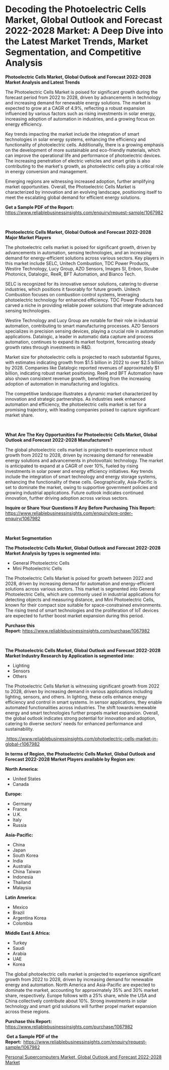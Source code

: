 <p><h1>Decoding the Photoelectric Cells Market, Global Outlook and Forecast 2022-2028 Market: A Deep Dive into the Latest Market Trends, Market Segmentation, and Competitive Analysis</h1></p><p><strong>Photoelectric Cells Market, Global Outlook and Forecast 2022-2028 Market Analysis and Latest Trends</strong></p>
<p><p>The Photoelectric Cells Market is poised for significant growth during the forecast period from 2022 to 2028, driven by advancements in technology and increasing demand for renewable energy solutions. The market is expected to grow at a CAGR of 4.9%, reflecting a robust expansion influenced by various factors such as rising investments in solar energy, increasing adoption of automation in industries, and a growing focus on energy efficiency.</p><p>Key trends impacting the market include the integration of smart technologies in solar energy systems, enhancing the efficiency and functionality of photoelectric cells. Additionally, there is a growing emphasis on the development of more sustainable and eco-friendly materials, which can improve the operational life and performance of photoelectric devices. The increasing penetration of electric vehicles and smart grids is also contributing to the market's growth, as photoelectric cells play a critical role in energy conversion and management.</p><p>Emerging regions are witnessing increased adoption, further amplifying market opportunities. Overall, the Photoelectric Cells Market is characterized by innovation and an evolving landscape, positioning itself to meet the escalating global demand for efficient energy solutions.</p></p>
<p><strong>Get a Sample PDF of the Report:&nbsp;</strong> <a href="https://www.reliablebusinessinsights.com/enquiry/request-sample/1067982?utm_campaign=3322&utm_medium=2&utm_source=Github&utm_content=ia&utm_term=21032025&utm_id=photoelectric-cells-market-global-outlook-and-forecast-2022-2028">https://www.reliablebusinessinsights.com/enquiry/request-sample/1067982</a></p>
<p>&nbsp;</p>
<p><strong>Photoelectric Cells Market, Global Outlook and Forecast 2022-2028 Major Market Players</strong></p>
<p><p>The photoelectric cells market is poised for significant growth, driven by advancements in automation, sensing technologies, and an increasing demand for energy-efficient solutions across various sectors. Key players in this market include SELC, Unitech Combustion, TDC Power Products, Westire Technology, Lucy Group, AZO Sensors, Images SI, Enbon, Sicube Photonics, Datalogic, ReeR, BFT Automation, and Bianco Tech.</p><p>SELC is recognized for its innovative sensor solutions, catering to diverse industries, which positions it favorably for future growth. Unitech Combustion focuses on combustion control systems, leveraging photoelectric technology for enhanced efficiency. TDC Power Products has carved a niche in providing reliable power solutions that integrate advanced sensing technologies.</p><p>Westire Technology and Lucy Group are notable for their role in industrial automation, contributing to smart manufacturing processes. AZO Sensors specializes in precision sensing devices, playing a crucial role in automation applications. Datalogic, a leader in automatic data capture and process automation, continues to expand its market footprint, forecasting steady growth rates through investments in R&D.</p><p>Market size for photoelectric cells is projected to reach substantial figures, with estimates indicating growth from $1.5 billion in 2022 to over $2.5 billion by 2028. Companies like Datalogic reported revenues of approximately $1 billion, indicating robust market positioning. ReeR and BFT Automation have also shown consistent revenue growth, benefiting from the increasing adoption of automation in manufacturing and logistics.</p><p>The competitive landscape illustrates a dynamic market characterized by innovation and strategic partnerships. As industries seek enhanced automation and efficiency, the photoelectric cells market is set for a promising trajectory, with leading companies poised to capture significant market share.</p></p>
<p>&nbsp;</p>
<p><strong>What Are The Key Opportunities For Photoelectric Cells Market, Global Outlook and Forecast 2022-2028 Manufacturers?</strong></p>
<p><p>The global photoelectric cells market is projected to experience robust growth from 2022 to 2028, driven by increasing demand for renewable energy solutions and advancements in photovoltaic technology. The market is anticipated to expand at a CAGR of over 10%, fueled by rising investments in solar power and energy efficiency initiatives. Key trends include the integration of smart technology and energy storage systems, enhancing the functionality of these cells. Geographically, Asia-Pacific is set to dominate the market, owing to supportive government policies and growing industrial applications. Future outlook indicates continued innovation, further driving adoption across various sectors.</p></p>
<p><strong>Inquire or Share Your Questions If Any Before Purchasing This Report:</strong> <a href="https://www.reliablebusinessinsights.com/enquiry/pre-order-enquiry/1067982?utm_campaign=3322&utm_medium=2&utm_source=Github&utm_content=ia&utm_term=21032025&utm_id=photoelectric-cells-market-global-outlook-and-forecast-2022-2028">https://www.reliablebusinessinsights.com/enquiry/pre-order-enquiry/1067982</a></p>
<p>&nbsp;</p>
<p><strong>Market Segmentation</strong></p>
<p><strong>The Photoelectric Cells Market, Global Outlook and Forecast 2022-2028 Market Analysis by types is segmented into:</strong></p>
<p><ul><li>General Photoelectric Cells</li><li>Mini Photoelectric Cells</li></ul></p>
<p><p>The Photoelectric Cells Market is poised for growth between 2022 and 2028, driven by increasing demand for automation and energy-efficient solutions across various sectors. This market is segmented into General Photoelectric Cells, which are commonly used in industrial applications for detecting objects and measuring distance, and Mini Photoelectric Cells, known for their compact size suitable for space-constrained environments. The rising trend of smart technologies and the proliferation of IoT devices are expected to further boost market expansion during this period.</p></p>
<p><strong>Purchase this Report:&nbsp;</strong><a href="https://www.reliablebusinessinsights.com/purchase/1067982?utm_campaign=3322&utm_medium=2&utm_source=Github&utm_content=ia&utm_term=21032025&utm_id=photoelectric-cells-market-global-outlook-and-forecast-2022-2028">https://www.reliablebusinessinsights.com/purchase/1067982</a></p>
<p>&nbsp;</p>
<p><strong>The Photoelectric Cells Market, Global Outlook and Forecast 2022-2028 Market Industry Research by Application is segmented into:</strong></p>
<p><ul><li>Lighting</li><li>Sensors</li><li>Others</li></ul></p>
<p><p>The Photoelectric Cells Market is witnessing significant growth from 2022 to 2028, driven by increasing demand in various applications including lighting, sensors, and others. In lighting, these cells enhance energy efficiency and control in smart systems. In sensor applications, they enable automated functionalities across industries. The shift towards renewable energy and smart technologies further propels market expansion. Overall, the global outlook indicates strong potential for innovation and adoption, catering to diverse sectors’ needs for enhanced performance and sustainability.</p></p>
<p><a href="https://www.reliablebusinessinsights.com/photoelectric-cells-market-in-global-r1067982?utm_campaign=3322&utm_medium=2&utm_source=Github&utm_content=ia&utm_term=21032025&utm_id=photoelectric-cells-market-global-outlook-and-forecast-2022-2028">&nbsp;https://www.reliablebusinessinsights.com/photoelectric-cells-market-in-global-r1067982</a></p>
<p><strong>In terms of Region, the Photoelectric Cells Market, Global Outlook and Forecast 2022-2028 Market Players available by Region are:</strong></p>
<p>
    <p> <strong> North America: </strong>
        <ul>
            <li>United States</li>
            <li>Canada</li>
        </ul>
        </p> 
    <p> <strong> Europe: </strong>
        <ul>
            <li>Germany</li>
            <li>France</li>
            <li>U.K.</li>
            <li>Italy</li>
            <li>Russia</li>
        </ul>
        </p> 
    <p> <strong> Asia-Pacific: </strong>
        <ul>
            <li>China</li>
            <li>Japan</li>
            <li>South Korea</li>
            <li>India</li>
            <li>Australia</li>
            <li>China Taiwan</li>
            <li>Indonesia</li>
            <li>Thailand</li>
            <li>Malaysia</li>
        </ul>
        </p> 
    <p> <strong> Latin America: </strong>
        <ul>
            <li>Mexico</li>
            <li>Brazil</li>
            <li>Argentina Korea</li>
            <li>Colombia</li>
        </ul>
        </p> 
    <p> <strong> Middle East & Africa: </strong>
        <ul>
            <li>Turkey</li>
            <li>Saudi</li>
            <li>Arabia</li>
            <li>UAE</li>
            <li>Korea</li>
        </ul>
    </p>
    </p>
<p><p>The global photoelectric cells market is projected to experience significant growth from 2022 to 2028, driven by increasing demand for renewable energy and automation. North America and Asia-Pacific are expected to dominate the market, accounting for approximately 35% and 30% market share, respectively. Europe follows with a 25% share, while the USA and China collectively contribute about 10%. Strong investments in solar technology and smart grid solutions will further propel market expansion across these regions.</p></p>
<p><strong>Purchase this Report: </strong><a href="https://www.reliablebusinessinsights.com/purchase/1067982?utm_campaign=3322&utm_medium=2&utm_source=Github&utm_content=ia&utm_term=21032025&utm_id=photoelectric-cells-market-global-outlook-and-forecast-2022-2028">https://www.reliablebusinessinsights.com/purchase/1067982</a></p>
<p>&nbsp;<strong>Get a Sample PDF of the Report:&nbsp;&nbsp;</strong><a href="https://www.reliablebusinessinsights.com/enquiry/request-sample/1067982?utm_campaign=3322&utm_medium=2&utm_source=Github&utm_content=ia&utm_term=21032025&utm_id=photoelectric-cells-market-global-outlook-and-forecast-2022-2028">https://www.reliablebusinessinsights.com/enquiry/request-sample/1067982</a></p>
<p><strong></strong></p>
<p><p><a href="https://github.com/azorrotutus/Market-Research-Report-List-1/blob/main/personal-supercomputers-market-global-outlook-and-forecast-2022-2028-market.md?utm_campaign=3322&utm_medium=2&utm_source=Github&utm_content=ia&utm_term=21032025&utm_id=photoelectric-cells-market-global-outlook-and-forecast-2022-2028">Personal Supercomputers Market, Global Outlook and Forecast 2022-2028 Market</a></p></p>